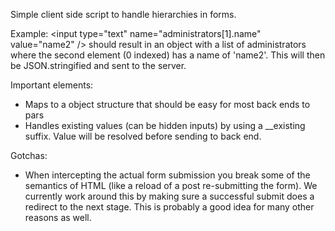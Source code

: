 Simple client side script to handle hierarchies in forms.

Example: &lt;input type="text" name="administrators[1].name" value="name2" /&gt; should result in an object with a list
of administrators where the second element (0 indexed) has a name of 'name2'. This will then be JSON.stringified and
sent to the server.

Important elements:

- Maps to a object structure that should be easy for most back ends to pars
- Handles existing values (can be hidden inputs) by using a __existing suffix. Value will be resolved before sending to
  back end.

Gotchas:

- When intercepting the actual form submission you break some of the semantics of HTML (like a reload of a post
  re-submitting the form). We currently work around this by making sure a successful submit does a redirect to the next
  stage. This is probably a good idea for many other reasons as well.
